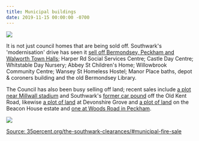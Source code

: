 ```yaml
---
title: Municipal buildings
date: 2019-11-15 00:00:00 -0700
---
```

![](http://35percent.org/img/selloff2.png)

It is not just council homes that are being sold off. Southwark's 'modernisation' drive has seen it [sell off Bermondsey, Peckham and Walworth Town Halls](http://35percent.org/southwark-town-halls/); Harper Rd Social Services Centre; Castle Day Centre; Whitstable Day Nursery; Abbey St Children's Home; Willowbrook Community Centre; Wansey St Homeless Hostel; Manor Place baths, depot & coroners building and the old Bermondsey Library.

The Council has also been busy selling off land; recent sales include [a plot near Millwall stadium](http://moderngov.southwark.gov.uk/ieDecisionDetails.aspx?Id=5885) and Southwark's [former car pound](http://moderngov.southwark.gov.uk/ieDecisionDetails.aspx?Id=6563) off the Old Kent Road, likewise [a plot of land](http://moderngov.southwark.gov.uk/ieIssueDetails.aspx?IId=50017404&PlanId=0&Opt=3#AI50577) at Devonshire Grove and [a plot of land](http://moderngov.southwark.gov.uk/ieDecisionDetails.aspx?Id=3755) on the Beacon House estate and [ one at Woods Road in Peckham](http://moderngov.southwark.gov.uk/ieDecisionDetails.aspx?AIId=29450).

<a href="http://35percent.org/img/soldland.png"><img src="http://35percent.org/img/soldland.png"></a>


[Source: 35percent.org/the-southwark-clearances/#municipal-fire-sale](35percent.org/the-southwark-clearances/#municipal-fire-sale)
